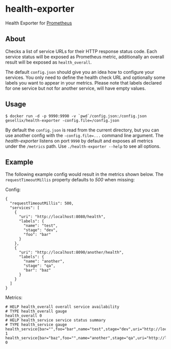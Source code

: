 # health-exporter

Health Exporter for [Prometheus](http://prometheus.io/)

## About

Checks a list of service URLs for their HTTP response status code. Each service status will be exposed as Prometheus
metric, additionally an overall result will be exposed as `health_overall`.

The default `config.json` should give you an idea how to configure your services. You only need to define the
health check URL and optionally some labels you want to appear in your metrics. Please note that labels
declared for one service but not for another service, will have empty values.

## Usage

```
$ docker run -d -p 9990:9990 -v `pwd`/config.json:/config.json gesellix/health-exporter -config.file=/config.json
```

By default the `config.json` is read from the current directory, but you can use another config
with the `-config.file=...` command line argument. The *health-exporter* listens on port `9990` by default
and exposes all metrics under the `/metrics` path. Use `./health-exporter --help` to see all options.

## Example

The following example config would result in the metrics shown below.
The `requestTimeoutMillis` property defaults to _500_ when missing:

Config:

```
{
  "requestTimeoutMillis": 500,
  "services": [
    {
      "uri": "http://localhost:8080/health",
      "labels": {
        "name": "test",
        "stage": "dev",
        "foo": "bar"
      }
    },
    {
      "uri": "http://localhost:8090/another/health",
      "labels": {
        "name": "another",
        "stage": "qa",
        "bar": "baz"
      }
    }
  ]
}
```

Metrics:

```
# HELP health_overall overall service availability
# TYPE health_overall gauge
health_overall 0
# HELP health_service service status summary
# TYPE health_service gauge
health_service{bar="",foo="bar",name="test",stage="dev",uri="http://localhost:8080/health"} 1
health_service{bar="baz",foo="",name="another",stage="qa",uri="http://localhost:8090/another/health"} 0
```
